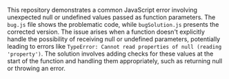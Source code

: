This repository demonstrates a common JavaScript error involving unexpected null or undefined values passed as function parameters. The `bug.js` file shows the problematic code, while `bugSolution.js` presents the corrected version.  The issue arises when a function doesn't explicitly handle the possibility of receiving null or undefined parameters, potentially leading to errors like `TypeError: Cannot read properties of null (reading 'property')`. The solution involves adding checks for these values at the start of the function and handling them appropriately, such as returning null or throwing an error.